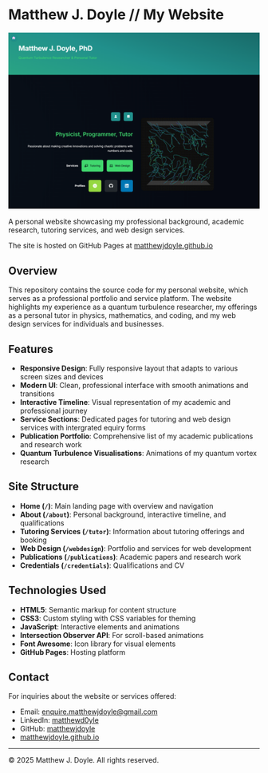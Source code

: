 # Matthew J. Doyle // My Website

![Website Preview](screenshot.png)

A personal website showcasing my professional background, academic research, tutoring services, and web design services.

The site is hosted on GitHub Pages at [matthewjdoyle.github.io](https://matthewjdoyle.github.io)

## Overview

This repository contains the source code for my personal website, which serves as a professional portfolio and service platform. The website highlights my experience as a quantum turbulence researcher, my offerings as a personal tutor in physics, mathematics, and coding, and my web design services for individuals and businesses.

## Features

- **Responsive Design**: Fully responsive layout that adapts to various screen sizes and devices
- **Modern UI**: Clean, professional interface with smooth animations and transitions
- **Interactive Timeline**: Visual representation of my academic and professional journey
- **Service Sections**: Dedicated pages for tutoring and web design services with intergrated equiry forms
- **Publication Portfolio**: Comprehensive list of my academic publications and research work
- **Quantum Turbulence Visualisations**: Animations of my quantum vortex research

## Site Structure

- **Home (`/`)**: Main landing page with overview and navigation
- **About (`/about`)**: Personal background, interactive timeline, and qualifications
- **Tutoring Services (`/tutor`)**: Information about tutoring offerings and booking
- **Web Design (`/webdesign`)**: Portfolio and services for web development
- **Publications (`/publications`)**: Academic papers and research work
- **Credentials (`/credentials`)**: Qualifications and CV

## Technologies Used

- **HTML5**: Semantic markup for content structure
- **CSS3**: Custom styling with CSS variables for theming
- **JavaScript**: Interactive elements and animations
- **Intersection Observer API**: For scroll-based animations
- **Font Awesome**: Icon library for visual elements
- **GitHub Pages**: Hosting platform

## Contact

For inquiries about the website or services offered:
- Email: enquire.matthewjdoyle@gmail.com
- LinkedIn: [matthewd0yle](https://www.linkedin.com/in/matthewd0yle)
- GitHub: [matthewjdoyle](https://github.com/matthewjdoyle)
- [matthewjdoyle.github.io](https://matthewjdoyle.github.io)
---

© 2025 Matthew J. Doyle. All rights reserved.
